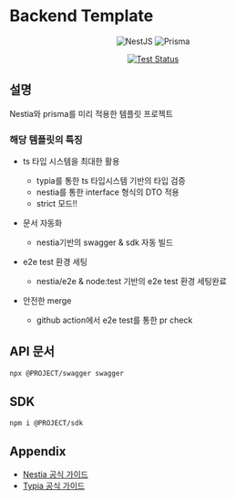 # Backend Template

<div align=center>

![NestJS](https://img.shields.io/badge/nestjs-%23E0234E.svg?style=for-the-badge&logo=nestjs&logoColor=white)
![Prisma](https://img.shields.io/badge/Prisma-3982CE?style=for-the-badge&logo=Prisma&logoColor=white)

[![Test Status](https://github.com/industriously/nestia-template/actions/workflows/pr_check.yml/badge.svg?branch=develop)](https://github.com/industriously/nestia-template/actions/workflows/pr_check.yml)

</div>

## 설명

Nestia와 prisma를 미리 적용한 템플릿 프로젝트

### 해당 템플릿의 특징

-   ts 타입 시스템을 최대한 활용

    -   typia를 통한 ts 타입시스템 기반의 타입 검증
    -   nestia를 통한 interface 형식의 DTO 적용
    -   strict 모드!!

-   문서 자동화

    -   nestia기반의 swagger & sdk 자동 빌드

-   e2e test 환경 세팅

    -   nestia/e2e & node:test 기반의 e2e test 환경 세팅완료

-   안전한 merge

    -   github action에서 e2e test를 통한 pr check

## API 문서

```bash
npx @PROJECT/swagger swagger
```

## SDK

```bash
npm i @PROJECT/sdk
```

## Appendix

-   [Nestia 공식 가이드](https://nestia.io/docs/)
-   [Typia 공식 가이드](https://typia.io/docs/)
